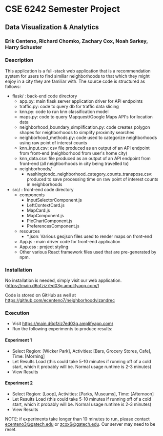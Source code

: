 # CSE 6242 Semester Project
## Data Visualization & Analytics
### Erik Centeno, Richard Chomko, Zachary Cox, Noah Sarkey, Harry Schuster

### Description
This application is a full-stack web application that is a recommendation system for users to find similiar neighborhoods to that which they might enjoy in a city they are familiar with. The source code is structured as follows:
- flask/ : back-end code directory
  - app.py: main flask server application driver for API endpoints
  - traffic.py: code to query db for traffic data slicing
  - knn.py: code to run knn classification model
  - maps.py: code to query Mapquest/Google Maps API's for location data
  - neighborhood_boundary_simplification.py: code creates polygon shapes for neighborhoods to simplify proximity searches
  - neighborhood_methods.py: code used to categorize neighborhoods using raw point of interest counts
  - knn_input.csv: csv file produced as an output of an API endpoint from front-end (neighborhood from user's home city)
  - knn_data.csv: file produced as an output of an API endpoint from front-end (all neighborhoods in city being travelled to)
  - neighborhoods/
    - washingtondc_neighborhood_category_counts_transpose.csv: produced to save processing time on raw point of interest counts in neighborhoods
- src/ : front-end code directory
  - components
    - InputSelectorComponent.js
    - LeftContextCard.js
    - MapCard.js
    - MapComponent.js
    - PieChartComponent.js
    - PreferencesComponent.js
  - resources
    - *.json: Various geojson files used to render maps on front-end
  - App.js : main driver code for front-end application
  - App.css : project styling
  - Other various React framework files used that are pre-generated by npm. 
  
  

### Installation
No installation is needed, simply visit our web application. (https://main.d6ofziz7ed03g.amplifyapp.com/)

Code is stored on GitHub as well at https://github.com/ecenteno7/neighborhoodvizandrec

### Execution
* Visit https://main.d6ofziz7ed03g.amplifyapp.com/
* Run the following experiments to produce results:

#### Experiment 1
* Select Region: [Wicker Park], Activities: [Bars, Grocery Stores, Cafe], Time: [Morning]
* Let Results Load (this could take 5-10 minutes if running off of a cold start, which it probably will be. Normal usage runtime is 2-3 minutes) 
* View Results

#### Experiment 2
* Select Region: [Loop], Activities: [Parks, Museums], Time: [Afternoon]
* Let Results Load (this could take 5-10 minutes if running off of a cold start, which it probably will be. Normal usage runtime is 2-3 minutes) 
* View Results

NOTE: if experiments take longer than 10 minutes to run, please contact ecenteno3@gatech.edu or zcox6@gatech.edu. Our server may need to be reset. 
